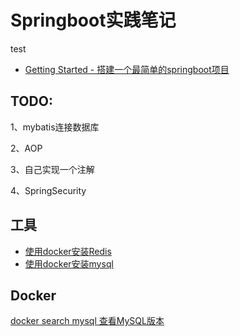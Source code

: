 # Springboot实践笔记
test

- [ Getting Started - 搭建一个最简单的springboot项目](./docs/01.md)

  

## TODO:

1、mybatis连接数据库

2、AOP

3、自己实现一个注解





4、SpringSecurity



## 工具

- [使用docker安装Redis](./docs/redis01.md)
- [使用docker安装mysql](./docs/mysql01)



## Docker

[docker search mysql 查看MySQL版本](./docs/docker01.md)
